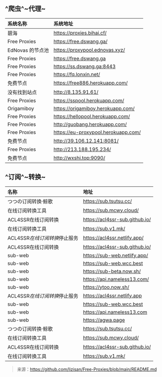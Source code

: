 ## ^爬虫^~代理~

| 系统名称         | 系统地址                            |
| :--------------- | :---------------------------------- |
| 碧海             | https://proxies.bihai.cf/          |
| Free Proxies     | https://free.dswang.ga/             |
| EdNovas 的节点池 | https://proxypool.ednovas.xyz/      |
| Free Proxies     | https://free.dswang.ga              |
| Free Proxies     | https://ss.dswang.ga:8443           |
| Free Proxies     | https://fq.lonxin.net/              |
| 免费节点         | https://free886.herokuapp.com/      |
| 没有找到站点     | http://8.135.91.61/                |
| Free Proxies     | https://sspool.herokuapp.com/       |
| Origamiboy       | https://origamiboy.herokuapp.com/   |
| Free Proxies     | https://hellopool.herokuapp.com/    |
| Free Proxies     | http://guobang.herokuapp.com/       |
| Free Proxies     | https://eu-proxypool.herokuapp.com/ |
| 免费节点         | http://39.106.12.141:8081/          |
| Free Proxies     | http://213.188.195.234/             |
| 免费节点         | http://wxshi.top:9090/              |

## ^订阅^~转换~

|名称|地址|
|:-|:-|
|つつの订阅转换·鲸歌|https://sub.tsutsu.cc/|
|在线订阅转换工具|https://sub.mcwy.cloud/|
|ACL4SSR在线订阅转换|https://acl4ssr-sub.github.io/|
|在线订阅转换工具|https://sub.v1.mk/|
|ACL4SSR*在线订阅转换*停止服务|https://acl4ssr.netlify.app/|
|ACL4SSR在线订阅转换|https://acl4ssr-sub.github.io/|
|sub-web|https://sub-web.netlify.app/|
|sub-web|https://sub-web.wcc.best|
|sub-web|https://sub-beta.now.sh/|
|sub-web|https://api.nameless13.com/|
|sub-web|https://ytoo.now.sh/|
|ACL4SSR*在线订阅转换*停止服务|https://acl4ssr.netlify.app|
|sub-web|https://sub-web.wcc.best|
|sub-web|https://api.nameless13.com|
|sub-web|https://agwa.page|
|つつの订阅转换·鲸歌|https://sub.tsutsu.cc/|
|在线订阅转换工具|https://sub.mcwy.cloud/|
|ACL4SSR在线订阅转换|https://acl4ssr-sub.github.io/|
|在线订阅转换工具|https://sub.v1.mk/|


> 来源：https://github.com/lizisan/Free-Proxies/blob/main/README.md

